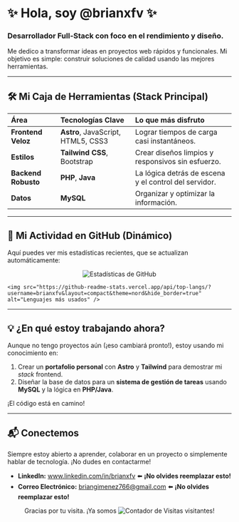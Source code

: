 # ✨ Hola, soy @brianxfv ✨
### Desarrollador Full-Stack con foco en el rendimiento y diseño.

Me dedico a transformar ideas en proyectos web rápidos y funcionales. Mi objetivo es simple: construir soluciones de calidad usando las mejores herramientas.

---

## 🛠️ Mi Caja de Herramientas (Stack Principal)

| Área | Tecnologías Clave | Lo que más disfruto |
| :--- | :--- | :--- |
| **Frontend Veloz** | **Astro**, JavaScript, HTML5, CSS3 | Lograr tiempos de carga casi instantáneos. |
| **Estilos** | **Tailwind CSS**, Bootstrap | Crear diseños limpios y responsivos sin esfuerzo. |
| **Backend Robusto** | **PHP**, **Java** | La lógica detrás de escena y el control del servidor. |
| **Datos** | **MySQL** | Organizar y optimizar la información. |

---

## 🚀 Mi Actividad en GitHub (Dinámico)

Aquí puedes ver mis estadísticas recientes, que se actualizan automáticamente:

<p align="center">
    <img src="https://github-readme-stats.vercel.app/api?username=brianxfv&show_icons=true&theme=nord&hide_border=true&count_private=true" alt="Estadísticas de GitHub" />
    
    <img src="https://github-readme-stats.vercel.app/api/top-langs/?username=brianxfv&layout=compact&theme=nord&hide_border=true" alt="Lenguajes más usados" />
</p>

---

## 💡 ¿En qué estoy trabajando ahora?

Aunque no tengo proyectos aún (¡eso cambiará pronto!), estoy usando mi conocimiento en:

1.  Crear un **portafolio personal** con **Astro** y **Tailwind** para demostrar mi *stack* frontend.
2.  Diseñar la base de datos para un **sistema de gestión de tareas** usando **MySQL** y la lógica en **PHP/Java**.

¡El código está en camino!

---

## 📬 Conectemos

Siempre estoy abierto a aprender, colaborar en un proyecto o simplemente hablar de tecnología. ¡No dudes en contactarme!

* **LinkedIn:** www.linkedin.com/in/brianxfv ⬅️ **¡No olvides reemplazar esto!**
* **Correo Electrónico:** briangimenez766@gmail.com ⬅️ **¡No olvides reemplazar esto!**

<p align="center">
    Gracias por tu visita. ¡Ya somos <img src="https://komarev.com/ghpvc/?username=brianxfv&style=flat-square&color=blue" alt="Contador de Visitas" /> visitantes!
</p>
